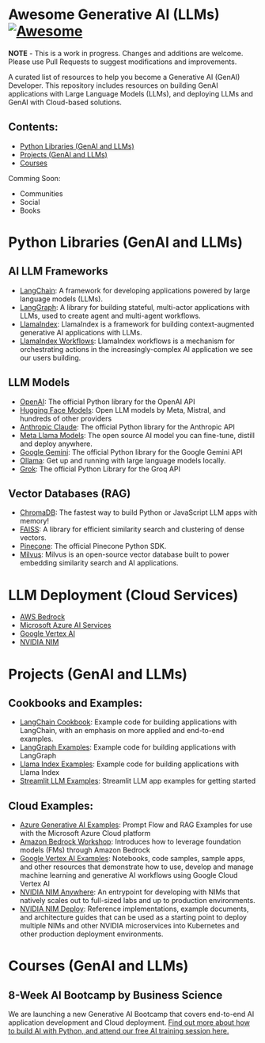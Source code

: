 # Awesome Generative AI (LLMs) [![Awesome](https://awesome.re/badge-flat.svg)](https://awesome.re)

**NOTE** - This is a work in progress. Changes and additions are welcome. Please use Pull Requests to suggest modifications and improvements. 

A curated list of resources to help you become a Generative AI (GenAI) Developer. This repository includes resources on building GenAI applications with Large Language Models (LLMs), and deploying LLMs and GenAI with Cloud-based solutions.

## Contents:

- [Python Libraries (GenAI and LLMs)](#python-libraries-genai-and-llms)
- [Projects (GenAI and LLMs)](#llm-deployment-cloud-services)
- [Courses](#courses-genai-and-llms)

Comming Soon:

- Communities
- Social
- Books

# Python Libraries (GenAI and LLMs)

## AI LLM Frameworks

- [LangChain](https://github.com/langchain-ai/langchain): A framework for developing applications powered by large language models (LLMs).
- [LangGraph](https://github.com/langchain-ai/langgraph): A library for building stateful, multi-actor applications with LLMs, used to create agent and multi-agent workflows.
- [LlamaIndex](https://github.com/run-llama/llama_index): LlamaIndex is a framework for building context-augmented generative AI applications with LLMs.
- [LlamaIndex Workflows](https://www.llamaindex.ai/blog/introducing-workflows-beta-a-new-way-to-create-complex-ai-applications-with-llamaindex): LlamaIndex workflows is a mechanism for orchestrating actions in the increasingly-complex AI application we see our users building.

## LLM Models

- [OpenAI](https://github.com/openai/openai-python): The official Python library for the OpenAI API
- [Hugging Face Models](https://huggingface.co/models): Open LLM models by Meta, Mistral, and hundreds of other providers
- [Anthropic Claude](https://github.com/anthropics/anthropic-sdk-python): The official Python library for the Anthropic API
- [Meta Llama Models](https://llama.meta.com/): The open source AI model you can fine-tune, distill and deploy anywhere.
- [Google Gemini](https://github.com/google-gemini/generative-ai-python): The official Python library for the Google Gemini API
- [Ollama](https://github.com/ollama/ollama): Get up and running with large language models locally.
- [Grok](https://github.com/groq/groq-python): The official Python Library for the Groq API

## Vector Databases (RAG)

- [ChromaDB](https://github.com/chroma-core/chroma): The fastest way to build Python or JavaScript LLM apps with memory!
- [FAISS](https://github.com/facebookresearch/faiss): A library for efficient similarity search and clustering of dense vectors.
- [Pinecone](https://github.com/pinecone-io/pinecone-python-client): The official Pinecone Python SDK.
- [Milvus](https://github.com/milvus-io/milvus): Milvus is an open-source vector database built to power embedding similarity search and AI applications. 

# LLM Deployment (Cloud Services)

- [AWS Bedrock](https://aws.amazon.com/bedrock/)
- [Microsoft Azure AI Services](https://azure.microsoft.com/en-us/products/ai-services)
- [Google Vertex AI](https://cloud.google.com/vertex-ai)
- [NVIDIA NIM](https://www.nvidia.com/en-us/ai)


# Projects (GenAI and LLMs)

## Cookbooks and Examples:

- [LangChain Cookbook](https://github.com/langchain-ai/langchain/blob/master/cookbook/README.md): Example code for building applications with LangChain, with an emphasis on more applied and end-to-end examples.
- [LangGraph Examples](https://github.com/langchain-ai/langgraph/tree/main/examples): Example code for building applications with LangGraph
- [Llama Index Examples](https://github.com/run-llama/llama_index/tree/main/docs/docs/examples): Example code for building applications with Llama Index
- [Streamlit LLM Examples](https://github.com/streamlit/llm-examples): Streamlit LLM app examples for getting started

## Cloud Examples:

- [Azure Generative AI Examples](https://github.com/Azure/azureml-examples/tree/main/sdk/python/generative-ai): Prompt Flow and RAG Examples for use with the Microsoft Azure Cloud platform
- [Amazon Bedrock Workshop](https://github.com/aws-samples/amazon-bedrock-workshop): Introduces how to leverage foundation models (FMs) through Amazon Bedrock
- [Google Vertex AI Examples](https://github.com/GoogleCloudPlatform/vertex-ai-samples): Notebooks, code samples, sample apps, and other resources that demonstrate how to use, develop and manage machine learning and generative AI workflows using Google Cloud Vertex AI
- [NVIDIA NIM Anywhere](https://github.com/NVIDIA/nim-anywhere): An entrypoint for developing with NIMs that natively scales out to full-sized labs and up to production environments.
- [NVIDIA NIM Deploy](https://github.com/NVIDIA/nim-deploy): Reference implementations, example documents, and architecture guides that can be used as a starting point to deploy multiple NIMs and other NVIDIA microservices into Kubernetes and other production deployment environments.


# Courses (GenAI and LLMs)

## 8-Week AI Bootcamp by Business Science

We are launching a new Generative AI Bootcamp that covers end-to-end AI application development and Cloud deployment. [Find out more about how to build AI with Python, and attend our free AI training session here.](https://learn.business-science.io/registration-ai-workshop-2)
